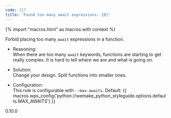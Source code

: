```yaml
---
code: 217
title: 'Found too many await expressions: {0}'
---
```


{% import "macros.html" as macros with context %}

Forbid placing too many `await` expressions in a function.

  - Reasoning:  
    When there are too many `await` keywords, functions are starting to
    get really complex. It is hard to tell where we are and what is
    going on.

  - Solution:  
    Change your design. Split functions into smaller ones.

  - Configuration:  
    This rule is configurable with `--max-awaits`. Default:
    {{ macros.wps_config('python://wemake_python_styleguide.options.defaults.MAX_AWAITS') }}

<div class="versionadded">

0.10.0

</div>
